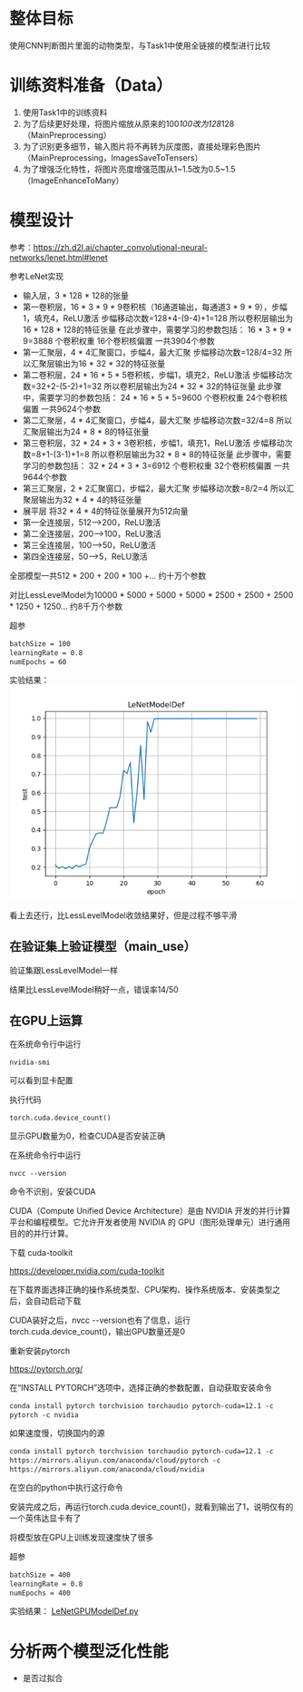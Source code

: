 # 整体目标

使用CNN判断图片里面的动物类型，与Task1中使用全链接的模型进行比较

# 训练资料准备（Data）

1. 使用Task1中的训练资料
2. 为了后续更好处理，将图片缩放从原来的100*100改为128*128（MainPreprocessing）
3. 为了识别更多细节，输入图片将不再转为灰度图，直接处理彩色图片（MainPreprocessing，ImagesSaveToTensers）
4. 为了增强泛化特性，将图片亮度增强范围从1~1.5改为0.5~1.5（ImageEnhanceToMany）

# 模型设计

参考：https://zh.d2l.ai/chapter_convolutional-neural-networks/lenet.html#lenet

参考LeNet实现

* 输入层，3 * 128 * 128的张量
* 第一卷积层，16 * 3 * 9 * 9卷积核（16通道输出，每通道3 * 9 * 9），步幅1，填充4，ReLU激活
  步幅移动次数=128+4-(9-4)+1=128
  所以卷积层输出为16 * 128 * 128的特征张量
  在此步骤中，需要学习的参数包括：
  16 * 3 * 9 * 9=3888 个卷积权重
  16个卷积核偏置
  一共3904个参数
* 第一汇聚层，4 * 4汇聚窗口，步幅4，最大汇聚
  步幅移动次数=128/4=32
  所以汇聚层输出为16 * 32 * 32的特征张量
* 第二卷积层，24 * 16 * 5 * 5卷积核，步幅1，填充2，ReLU激活
  步幅移动次数=32+2-(5-2)+1=32
  所以卷积层输出为24 * 32 * 32的特征张量
  此步骤中，需要学习的参数包括：
  24 * 16 * 5 * 5=9600 个卷积权重
  24个卷积核偏置
  一共9624个参数
* 第二汇聚层，4 * 4汇聚窗口，步幅4，最大汇聚
  步幅移动次数=32/4=8
  所以汇聚层输出为24 * 8 * 8的特征张量
* 第三卷积层，32 * 24 * 3 * 3卷积核，步幅1，填充1，ReLU激活
  步幅移动次数=8+1-(3-1)+1=8
  所以卷积层输出为32 * 8 * 8的特征张量
  此步骤中，需要学习的参数包括：
  32 * 24 * 3 * 3=6912 个卷积权重
  32个卷积核偏置
  一共9644个参数
* 第三汇聚层，2 * 2汇聚窗口，步幅2，最大汇聚
  步幅移动次数=8/2=4
  所以汇聚层输出为32 * 4 * 4的特征张量
* 展平层 将32 * 4 * 4的特征张量展开为512向量
* 第一全连接层，512-->200，ReLU激活
* 第二全连接层，200-->100，ReLU激活
* 第三全连接层，100-->50，ReLU激活
* 第四全连接层，50-->5，ReLU激活

全部模型一共512 * 200 + 200 * 100 +... 约十万个参数

对比LessLevelModel为10000 * 5000 + 5000 + 5000 * 2500 + 2500 + 2500 * 1250 + 1250... 约8千万个参数

超参
~~~
batchSize = 100
learningRate = 0.8
numEpochs = 60
~~~

实验结果：
![LeNetModelDef.png](OptRecords%2FLeNetModelDef.png)

看上去还行，比LessLevelModel收敛结果好，但是过程不够平滑

## 在验证集上验证模型（main_use）

验证集跟LessLevelModel一样

结果比LessLevelModel稍好一点，错误率14/50

## 在GPU上运算

在系统命令行中运行

~~~
nvidia-smi
~~~

可以看到显卡配置

执行代码

~~~
torch.cuda.device_count()
~~~

显示GPU数量为0，检查CUDA是否安装正确

在系统命令行中运行
~~~
nvcc --version
~~~

命令不识别，安装CUDA

CUDA（Compute Unified Device Architecture）是由 NVIDIA 开发的并行计算平台和编程模型。它允许开发者使用 NVIDIA 的 GPU（图形处理单元）进行通用目的的并行计算。

下载 cuda-toolkit

https://developer.nvidia.com/cuda-toolkit

在下载界面选择正确的操作系统类型、CPU架构、操作系统版本、安装类型之后，会自动启动下载

CUDA装好之后，nvcc --version也有了信息，运行torch.cuda.device_count()，输出GPU数量还是0

重新安装pytorch

https://pytorch.org/

在“INSTALL PYTORCH”选项中，选择正确的参数配置，自动获取安装命令

~~~
conda install pytorch torchvision torchaudio pytorch-cuda=12.1 -c pytorch -c nvidia
~~~

如果速度慢，切换国内的源

~~~
conda install pytorch torchvision torchaudio pytorch-cuda=12.1 -c https://mirrors.aliyun.com/anaconda/cloud/pytorch -c https://mirrors.aliyun.com/anaconda/cloud/nvidia
~~~

在空白的python中执行这行命令

安装完成之后，再运行torch.cuda.device_count()，就看到输出了1，说明仅有的一个英伟达显卡有了

将模型放在GPU上训练发现速度快了很多

超参
~~~
batchSize = 400
learningRate = 0.8
numEpochs = 400
~~~

实验结果：
[LeNetGPUModelDef.py](ModelDesign%2FLeNetGPUModelDef.py)


# 分析两个模型泛化性能

* 是否过拟合

